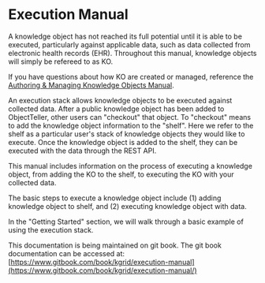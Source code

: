 # Execution Manual

A knowledge object has not reached its full potential  until it is able to be executed, particularly against applicable data, such as data collected from electronic health records \(EHR\). Throughout this manual, knowledge objects will simply be refereed to as KO.

If you have questions about how KO are created or managed, reference the [Authoring & Managing Knowledge Objects Manual](https://www.gitbook.com/book/kgrid/authoring-ii/details).

An execution stack allows knowledge objects to be executed against collected data. After a public knowledge object has been added to ObjectTeller, other users can "checkout" that object. To "checkout" means to add the knowledge object information to the "shelf". Here we refer to the shelf as a particular user's stack of knowledge objects they would like to execute. Once the knowledge object is added to the shelf, they can be executed with the data through the REST API.

This manual includes information on the process of executing a knowledge object, from adding the KO to the shelf, to executing the KO with your collected data.

The basic steps to execute a knowledge object include \(1\) adding knowledge object to shelf, and \(2\) executing knowledge object with data.

In the "Getting Started" section, we will walk through a basic example of using the execution stack.

This documentation is being maintained on git book. The git book documentation can be accessed at: [https://www.gitbook.com/book/kgrid/execution-manual](https://www.gitbook.com/book/kgrid/execution-manual/)

